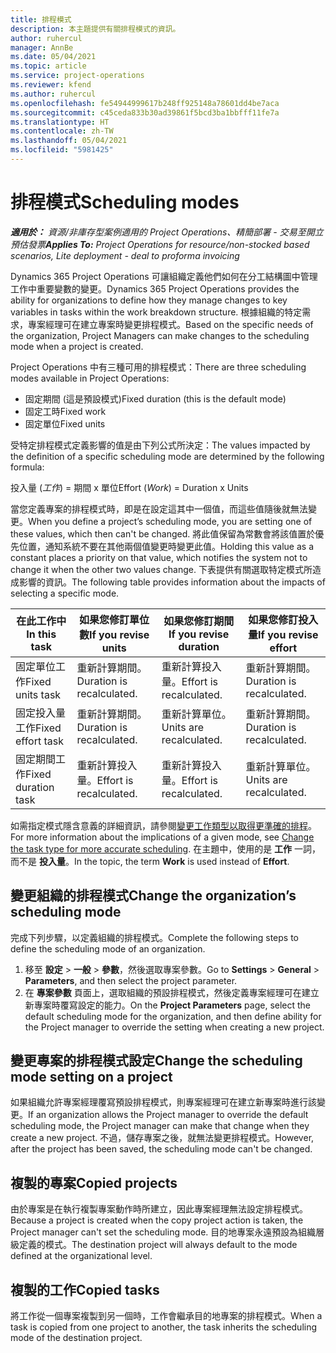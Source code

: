 ```yaml
---
title: 排程模式
description: 本主題提供有關排程模式的資訊。
author: ruhercul
manager: AnnBe
ms.date: 05/04/2021
ms.topic: article
ms.service: project-operations
ms.reviewer: kfend
ms.author: ruhercul
ms.openlocfilehash: fe54944999617b248ff925148a78601dd4be7aca
ms.sourcegitcommit: c45ceda833b30ad39861f5bcd3ba1bbfff11fe7a
ms.translationtype: HT
ms.contentlocale: zh-TW
ms.lasthandoff: 05/04/2021
ms.locfileid: "5981425"
---
```

# <a name="scheduling-modes"></a><span data-ttu-id="c7dc0-103">排程模式</span><span class="sxs-lookup"><span data-stu-id="c7dc0-103">Scheduling modes</span></span>

<span data-ttu-id="c7dc0-104">_**適用於：** 資源/非庫存型案例適用的 Project Operations、精簡部署 - 交易至開立預估發票_</span><span class="sxs-lookup"><span data-stu-id="c7dc0-104">_**Applies To:** Project Operations for resource/non-stocked based scenarios, Lite deployment - deal to proforma invoicing_</span></span>


<span data-ttu-id="c7dc0-105">Dynamics 365 Project Operations 可讓組織定義他們如何在分工結構圖中管理工作中重要變數的變更。</span><span class="sxs-lookup"><span data-stu-id="c7dc0-105">Dynamics 365 Project Operations provides the ability for organizations to define how they manage changes to key variables in tasks within the work breakdown structure.</span></span> <span data-ttu-id="c7dc0-106">根據組織的特定需求，專案經理可在建立專案時變更排程模式。</span><span class="sxs-lookup"><span data-stu-id="c7dc0-106">Based on the specific needs of the organization, Project Managers can make changes to the scheduling mode when a project is created.</span></span>

<span data-ttu-id="c7dc0-107">Project Operations 中有三種可用的排程模式：</span><span class="sxs-lookup"><span data-stu-id="c7dc0-107">There are three scheduling modes available in Project Operations:</span></span>

  - <span data-ttu-id="c7dc0-108">固定期間 (這是預設模式)</span><span class="sxs-lookup"><span data-stu-id="c7dc0-108">Fixed duration (this is the default mode)</span></span>
  - <span data-ttu-id="c7dc0-109">固定工時</span><span class="sxs-lookup"><span data-stu-id="c7dc0-109">Fixed work</span></span>
  - <span data-ttu-id="c7dc0-110">固定單位</span><span class="sxs-lookup"><span data-stu-id="c7dc0-110">Fixed units</span></span>

<span data-ttu-id="c7dc0-111">受特定排程模式定義影響的值是由下列公式所決定：</span><span class="sxs-lookup"><span data-stu-id="c7dc0-111">The values impacted by the definition of a specific scheduling mode are determined by the following formula:</span></span>

  <span data-ttu-id="c7dc0-112">投入量 (*工作*) = 期間 x 單位</span><span class="sxs-lookup"><span data-stu-id="c7dc0-112">Effort (*Work*) = Duration x Units</span></span>

<span data-ttu-id="c7dc0-113">當您定義專案的排程模式時，即是在設定這其中一個值，而這些值隨後就無法變更。</span><span class="sxs-lookup"><span data-stu-id="c7dc0-113">When you define a project’s scheduling mode, you are setting one of these values, which then can't be changed.</span></span> <span data-ttu-id="c7dc0-114">將此值保留為常數會將該值置於優先位置，通知系統不要在其他兩個值變更時變更此值。</span><span class="sxs-lookup"><span data-stu-id="c7dc0-114">Holding this value as a constant places a priority on that value, which notifies the system not to change it when the other two values change.</span></span> <span data-ttu-id="c7dc0-115">下表提供有關選取特定模式所造成影響的資訊。</span><span class="sxs-lookup"><span data-stu-id="c7dc0-115">The following table provides information about the impacts of selecting a specific mode.</span></span>

| <span data-ttu-id="c7dc0-116">**在此工作中**</span><span class="sxs-lookup"><span data-stu-id="c7dc0-116">**In this task**</span></span>             | <span data-ttu-id="c7dc0-117">**如果您修訂單位數**</span><span class="sxs-lookup"><span data-stu-id="c7dc0-117">**If you revise units**</span></span>   | <span data-ttu-id="c7dc0-118">**如果您修訂期間**</span><span class="sxs-lookup"><span data-stu-id="c7dc0-118">**If you revise duration**</span></span> | <span data-ttu-id="c7dc0-119">**如果您修訂投入量**</span><span class="sxs-lookup"><span data-stu-id="c7dc0-119">**If you revise effort**</span></span>  |
|----------------------|---------------------------|----------------------------|---------------------------|
| <span data-ttu-id="c7dc0-120">固定單位工作</span><span class="sxs-lookup"><span data-stu-id="c7dc0-120">Fixed units task</span></span>     | <span data-ttu-id="c7dc0-121">重新計算期間。</span><span class="sxs-lookup"><span data-stu-id="c7dc0-121">Duration is recalculated.</span></span> | <span data-ttu-id="c7dc0-122">重新計算投入量。</span><span class="sxs-lookup"><span data-stu-id="c7dc0-122">Effort is recalculated.</span></span>    | <span data-ttu-id="c7dc0-123">重新計算期間。</span><span class="sxs-lookup"><span data-stu-id="c7dc0-123">Duration is recalculated.</span></span> |
| <span data-ttu-id="c7dc0-124">固定投入量工作</span><span class="sxs-lookup"><span data-stu-id="c7dc0-124">Fixed effort task</span></span>    | <span data-ttu-id="c7dc0-125">重新計算期間。</span><span class="sxs-lookup"><span data-stu-id="c7dc0-125">Duration is recalculated.</span></span> | <span data-ttu-id="c7dc0-126">重新計算單位。</span><span class="sxs-lookup"><span data-stu-id="c7dc0-126">Units are recalculated.</span></span>    | <span data-ttu-id="c7dc0-127">重新計算期間。</span><span class="sxs-lookup"><span data-stu-id="c7dc0-127">Duration is recalculated.</span></span> |
| <span data-ttu-id="c7dc0-128">固定期間工作</span><span class="sxs-lookup"><span data-stu-id="c7dc0-128">Fixed duration task</span></span>  | <span data-ttu-id="c7dc0-129">重新計算投入量。</span><span class="sxs-lookup"><span data-stu-id="c7dc0-129">Effort is recalculated.</span></span>   | <span data-ttu-id="c7dc0-130">重新計算投入量。</span><span class="sxs-lookup"><span data-stu-id="c7dc0-130">Effort is recalculated.</span></span>    | <span data-ttu-id="c7dc0-131">重新計算單位。</span><span class="sxs-lookup"><span data-stu-id="c7dc0-131">Units are recalculated.</span></span>   |

<span data-ttu-id="c7dc0-132">如需指定模式隱含意義的詳細資訊，請參閱[變更工作類型以取得更準確的排程](https://support.microsoft.com/en-us/office/change-the-task-type-for-more-accurate-scheduling-b0b969ad-45bc-4e9e-8967-435587548a72)。</span><span class="sxs-lookup"><span data-stu-id="c7dc0-132">For more information about the implications of a given mode, see [Change the task type for more accurate scheduling](https://support.microsoft.com/en-us/office/change-the-task-type-for-more-accurate-scheduling-b0b969ad-45bc-4e9e-8967-435587548a72).</span></span> <span data-ttu-id="c7dc0-133">在主題中，使用的是 **工作** 一詞，而不是 **投入量**。</span><span class="sxs-lookup"><span data-stu-id="c7dc0-133">In the topic, the term **Work** is used instead of **Effort**.</span></span>

## <a name="change-the-organizations-scheduling-mode"></a><span data-ttu-id="c7dc0-134">變更組織的排程模式</span><span class="sxs-lookup"><span data-stu-id="c7dc0-134">Change the organization’s scheduling mode</span></span>

<span data-ttu-id="c7dc0-135">完成下列步驟，以定義組織的排程模式。</span><span class="sxs-lookup"><span data-stu-id="c7dc0-135">Complete the following steps to define the scheduling mode of an organization.</span></span>

1. <span data-ttu-id="c7dc0-136">移至 **設定** \> **一般** \> **參數**，然後選取專案參數。</span><span class="sxs-lookup"><span data-stu-id="c7dc0-136">Go to **Settings** \> **General** \> **Parameters**, and then select the project parameter.</span></span> 
2. <span data-ttu-id="c7dc0-137">在 **專案參數** 頁面上，選取組織的預設排程模式，然後定義專案經理可在建立新專案時覆寫設定的能力。</span><span class="sxs-lookup"><span data-stu-id="c7dc0-137">On the **Project Parameters** page, select the default scheduling mode for the organization, and then define ability for the Project manager to override the setting when creating a new project.</span></span>

## <a name="change-the-scheduling-mode-setting-on-a-project"></a><span data-ttu-id="c7dc0-138">變更專案的排程模式設定</span><span class="sxs-lookup"><span data-stu-id="c7dc0-138">Change the scheduling mode setting on a project</span></span>

<span data-ttu-id="c7dc0-139">如果組織允許專案經理覆寫預設排程模式，則專案經理可在建立新專案時進行該變更。</span><span class="sxs-lookup"><span data-stu-id="c7dc0-139">If an organization allows the Project manager to override the default scheduling mode, the Project manager can make that change when they create a new project.</span></span> <span data-ttu-id="c7dc0-140">不過，儲存專案之後，就無法變更排程模式。</span><span class="sxs-lookup"><span data-stu-id="c7dc0-140">However, after the project has been saved, the scheduling mode can't be changed.</span></span>

## <a name="copied-projects"></a><span data-ttu-id="c7dc0-141">複製的專案</span><span class="sxs-lookup"><span data-stu-id="c7dc0-141">Copied projects</span></span>

<span data-ttu-id="c7dc0-142">由於專案是在執行複製專案動作時所建立，因此專案經理無法設定排程模式。</span><span class="sxs-lookup"><span data-stu-id="c7dc0-142">Because a project is created when the copy project action is taken, the Project manager can't set the scheduling mode.</span></span> <span data-ttu-id="c7dc0-143">目的地專案永遠預設為組織層級定義的模式。</span><span class="sxs-lookup"><span data-stu-id="c7dc0-143">The destination project will always default to the mode defined at the organizational level.</span></span>

## <a name="copied-tasks"></a><span data-ttu-id="c7dc0-144">複製的工作</span><span class="sxs-lookup"><span data-stu-id="c7dc0-144">Copied tasks</span></span>

<span data-ttu-id="c7dc0-145">將工作從一個專案複製到另一個時，工作會繼承目的地專案的排程模式。</span><span class="sxs-lookup"><span data-stu-id="c7dc0-145">When a task is copied from one project to another, the task inherits the scheduling mode of the destination project.</span></span>
